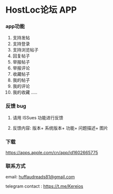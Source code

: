 # HostLoc论坛 APP 

### app功能

1. 支持发帖
2. 支持登录
3. 支持浏览帖子
4. 回复帖子
5. 举报帖子
6. 举报评论
7. 收藏帖子
8. 我的帖子
9. 我的评论
10. 我的收藏
.....  

### 反馈 bug

1. 请用 ISSues 功能进行反馈 

2. 反馈内容: 版本+ 系统版本+ 功能+ 问题描述+ 图片

### 下载
https://apps.apple.com/cn/app/id1602665775

### 联系方式 

email: huffaudreads81@gmail.com 

telegram contact : https://t.me/Kereios
